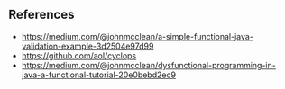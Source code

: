 ## References
 * https://medium.com/@johnmcclean/a-simple-functional-java-validation-example-3d2504e97d99
 * https://github.com/aol/cyclops
 * https://medium.com/@johnmcclean/dysfunctional-programming-in-java-a-functional-tutorial-20e0bebd2ec9